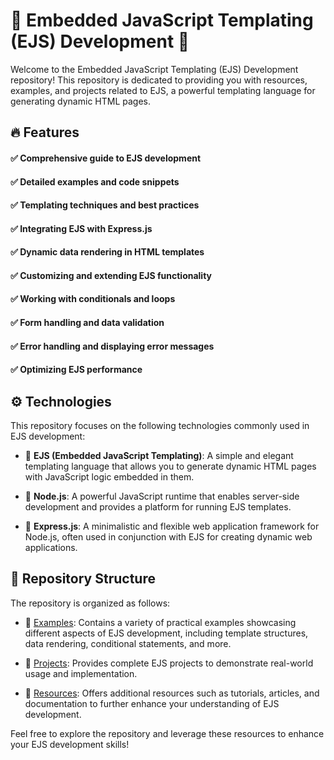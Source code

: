 # 🌟 Embedded JavaScript Templating (EJS) Development 🌟

Welcome to the Embedded JavaScript Templating (EJS) Development repository! This repository is dedicated to providing you with resources, examples, and projects related to EJS, a powerful templating language for generating dynamic HTML pages.

## 🔥 Features

#### ✅ Comprehensive guide to EJS development
#### ✅ Detailed examples and code snippets
#### ✅ Templating techniques and best practices
#### ✅ Integrating EJS with Express.js
#### ✅ Dynamic data rendering in HTML templates
#### ✅ Customizing and extending EJS functionality
#### ✅ Working with conditionals and loops
#### ✅ Form handling and data validation
#### ✅ Error handling and displaying error messages
#### ✅ Optimizing EJS performance

## ⚙️ Technologies

This repository focuses on the following technologies commonly used in EJS development:

- 🌟 **EJS (Embedded JavaScript Templating)**: A simple and elegant templating language that allows you to generate dynamic HTML pages with JavaScript logic embedded in them.

- 🌟 **Node.js**: A powerful JavaScript runtime that enables server-side development and provides a platform for running EJS templates.

- 🌟 **Express.js**: A minimalistic and flexible web application framework for Node.js, often used in conjunction with EJS for creating dynamic web applications.

## 📁 Repository Structure

The repository is organized as follows:

- 📂 [Examples](/examples): Contains a variety of practical examples showcasing different aspects of EJS development, including template structures, data rendering, conditional statements, and more.

- 📂 [Projects](/projects): Provides complete EJS projects to demonstrate real-world usage and implementation.

- 📂 [Resources](/resources): Offers additional resources such as tutorials, articles, and documentation to further enhance your understanding of EJS development.

Feel free to explore the repository and leverage these resources to enhance your EJS development skills!


